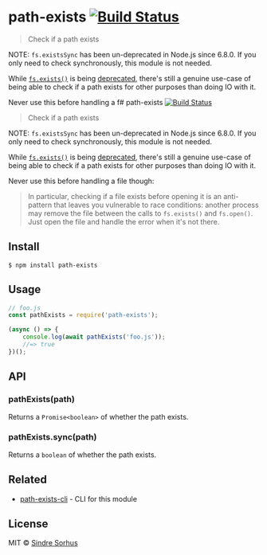 # path-exists [![Build Status](https://travis-ci.org/sindresorhus/path-exists.svg?branch=master)](https://travis-ci.org/sindresorhus/path-exists)

> Check if a path exists

NOTE: `fs.existsSync` has been un-deprecated in Node.js since 6.8.0. If you only need to check synchronously, this module is not needed.

While [`fs.exists()`](https://nodejs.org/api/fs.html#fs_fs_exists_path_callback) is being [deprecated](https://github.com/iojs/io.js/issues/103), there's still a genuine use-case of being able to check if a path exists for other purposes than doing IO with it.

Never use this before handling a f# path-exists [![Build Status](https://travis-ci.org/sindresorhus/path-exists.svg?branch=master)](https://travis-ci.org/sindresorhus/path-exists)

> Check if a path exists

NOTE: `fs.existsSync` has been un-deprecated in Node.js since 6.8.0. If you only need to check synchronously, this module is not needed.

While [`fs.exists()`](https://nodejs.org/api/fs.html#fs_fs_exists_path_callback) is being [deprecated](https://github.com/iojs/io.js/issues/103), there's still a genuine use-case of being able to check if a path exists for other purposes than doing IO with it.

Never use this before handling a file though:

> In particular, checking if a file exists before opening it is an anti-pattern that leaves you vulnerable to race conditions: another process may remove the file between the calls to `fs.exists()` and `fs.open()`. Just open the file and handle the error when it's not there.


## Install

```
$ npm install path-exists
```


## Usage

```js
// foo.js
const pathExists = require('path-exists');

(async () => {
	console.log(await pathExists('foo.js'));
	//=> true
})();
```


## API

### pathExists(path)

Returns a `Promise<boolean>` of whether the path exists.

### pathExists.sync(path)

Returns a `boolean` of whether the path exists.


## Related

- [path-exists-cli](https://github.com/sindresorhus/path-exists-cli) - CLI for this module


## License

MIT © [Sindre Sorhus](https://sindresorhus.com)
